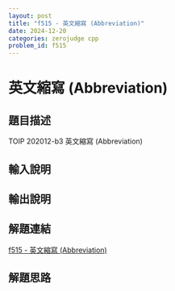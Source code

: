 ```yaml
---
layout: post
title: "f515 - 英文縮寫 (Abbreviation)"
date: 2024-12-20
categories: zerojudge cpp
problem_id: f515
---
```


# 英文縮寫 (Abbreviation)

## 題目描述

TOIP 202012-b3 英文縮寫 (Abbreviation)

## 輸入說明



## 輸出說明



## 解題連結

[f515 - 英文縮寫 (Abbreviation)](https://zerojudge.tw/ShowProblem?problemid=f515)

## 解題思路

